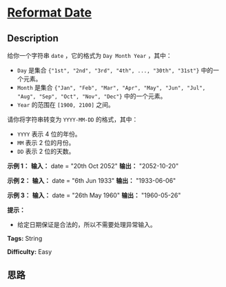 # [Reformat Date][title]

## Description

给你一个字符串 `date` ，它的格式为 `Day Month Year` ，其中：

  * `Day` 是集合 `{"1st", "2nd", "3rd", "4th", ..., "30th", "31st"}` 中的一个元素。
  * `Month` 是集合 `{"Jan", "Feb", "Mar", "Apr", "May", "Jun", "Jul", "Aug", "Sep", "Oct", "Nov", "Dec"}` 中的一个元素。
  * `Year` 的范围在 ​`[1900, 2100]` 之间。

请你将字符串转变为 `YYYY-MM-DD` 的格式，其中：

  * `YYYY` 表示 4 位的年份。
  * `MM` 表示 2 位的月份。
  * `DD` 表示 2 位的天数。



**示例 1：**
            **输入：** date = "20th Oct 2052"    **输出：** "2052-10-20"    

**示例 2：**
            **输入：** date = "6th Jun 1933"    **输出：** "1933-06-06"    

**示例 3：**
            **输入：** date = "26th May 1960"    **输出：** "1960-05-26"    



**提示：**

  * 给定日期保证是合法的，所以不需要处理异常输入。


**Tags:** String

**Difficulty:** Easy

## 思路

[title]: https://leetcode-cn.com/problems/reformat-date
